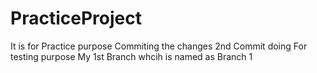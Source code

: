 # PracticeProject
It is for Practice purpose 
Commiting the changes 
2nd Commit doing 
For testing purpose
My 1st Branch whcih is named as Branch 1 
